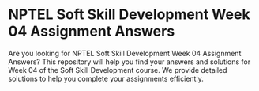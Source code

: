 # NPTEL Soft Skill Development Week 04 Assignment Answers

Are you looking for NPTEL Soft Skill Development Week 04 Assignment Answers? This repository will help you find your answers and solutions for Week 04 of the Soft Skill Development course. We provide detailed solutions to help you complete your assignments efficiently.